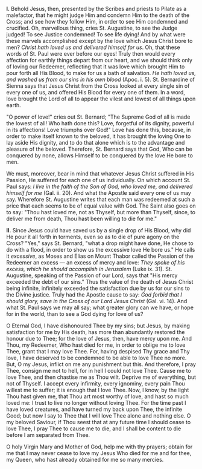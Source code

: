 
**I\.** Behold Jesus, then, presented by the Scribes and priests to Pilate as a malefactor, that he might judge Him and condemn Him to the death of the Cross; and see how they follow Him, in order to see Him condemned and crucified. Oh, marvellous thing, cries St. Augustine, to see the Judge judged! To see Justice condemned! To see life dying! And by what were these marvels accomplished except by the love which Jesus Christ bore to men? *Christ hath loved us and delivered himself for us*. Oh, that these words of St. Paul were ever before our eyes! Truly then would every affection for earthly things depart from our heart, and we should think only of loving our Redeemer, reflecting that it was love which brought Him to pour forth all His Blood, to make for us a bath of salvation. *He hath loved us, and washed us from our sins in his own blood* (Apoc. i. 5). St. Bernardine of Sienna says that Jesus Christ from the Cross looked at every single sin of every one of us, and offered His Blood for every one of them. In a word, love brought the Lord of all to appear the vilest and lowest of all things upon earth.

\"O power of love!\" cries out St. Bernard; \"The Supreme God of all is made the lowest of all! Who hath done this? Love, forgetful of its dignity, powerful in its affections! Love triumphs over God!\" Love has done this, because, in order to make itself known to the beloved, it has brought the loving One to lay aside His dignity, and to do that alone which is to the advantage and pleasure of the beloved. Therefore, St. Bernard says that God, Who can be conquered by none, allows Himself to be conquered by the love He bore to men.

We must, moreover, bear in mind that whatever Jesus Christ suffered in His Passion, He suffered for each one of us individually. On which account St. Paul says: *I live in the faith of the Son of God, who loved me, and delivered himself for me* (Gal. ii. 20). And what the Apostle said every one of us may say. Wherefore St. Augustine writes that each man was redeemed at such a price that each seems to be of equal value with God. The Saint also goes on to say: \"Thou hast loved me, not as Thyself, but more than Thyself, since, to deliver me from death, Thou hast been willing to die for me.\"

**II\.** Since Jesus could have saved us by a single drop of His Blood, why did He pour it all forth in torments, even so as to die of pure agony on the Cross? \"Yes,\" says St. Bernard, \"what a drop might have done, He chose to do with a flood, in order to show us the excessive love He bore us.\" He calls it *excessive*, as Moses and Elias on Mount Thabor called the Passion of the Redeemer an excess — an excess of mercy and love: *They spoke of his excess, which he should accomplish in Jerusalem* (Luke ix. 31). St. Augustine, speaking of the Passion of our Lord, says that \"His mercy exceeded the debt of our sins.\" Thus the value of the death of Jesus Christ being infinite, infinitely exceeded the satisfaction due by us for our sins to the Divine justice. Truly had the Apostle cause to say: *God forbid that I should glory, save in the Cross of our Lord Jesus Christ* (Gal. vi. 14). And what St. Paul says we may all say; what greater glory can we have, or hope for in the world, than to see a God dying for love of us?

O Eternal God, I have dishonoured Thee by my sins; but Jesus, by making satisfaction for me by His death, has more than abundantly restored the honour due to Thee; for the love of Jesus, then, have mercy upon me. And Thou, my Redeemer, Who hast died for me, in order to oblige me to love Thee, grant that I may love Thee. For, having despised Thy grace and Thy love, I have deserved to be condemned to be able to love Thee no more. But, O my Jesus, inflict on me any punishment but this. And therefore, I pray Thee, consign me not to hell, for in hell I could not love Thee. Cause me to love Thee, and then chastise me as Thou wilt. Deprive me of everything, but not of Thyself. I accept every infirmity, every ignominy, every pain Thou willest me to suffer; it is enough that I love Thee. Now, I know, by the light Thou hast given me, that Thou art most worthy of love, and hast so much loved me: I trust to live no longer without loving Thee. For the time past I have loved creatures, and have turned my back upon Thee, the infinite Good; but now I say to Thee that I will love Thee alone and nothing else. O my beloved Saviour, if Thou seest that at any future time I should cease to love Thee, I pray Thee to cause me to die, and I shall be content to die before I am separated from Thee.

O holy Virgin Mary and Mother of God, help me with thy prayers; obtain for me that I may never cease to love my Jesus Who died for me and for thee, my Queen, who hast already obtained for me so many mercies.

